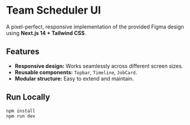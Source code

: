 # Team Scheduler UI

A pixel-perfect, responsive implementation of the provided Figma design using **Next.js 14 + Tailwind CSS**.

## Features

- **Responsive design:** Works seamlessly across different screen sizes.
- **Reusable components:** `Topbar`, `Timeline`, `JobCard`.
- **Modular structure:** Easy to extend and maintain.

## Run Locally

```bash
npm install
npm run dev